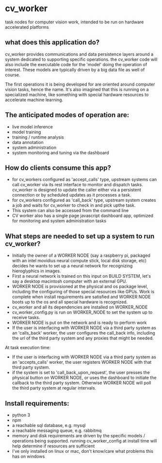 # cv_worker
task nodes for computer vision work, intended to be run on hardware accelerated platforms


## what does this application do?
cv_worker provides communications and data persistence layers around a system dedicated to supporting specific operations.  the cv_worker code will also include the executable code for the 'model' doing the operation of interest.  These models are typically driven by a big data file as well of course.  

The first operations it is being developed for are oriented around computer vision tasks, hence the name.  It's also imagined that this is running on a specialized machine, like something with special hardware resources to accelerate machine learning.


## The anticipated modes of operation are:
- live model inference
- model training
- training / runtime analysis
- data annotation
- system administration
- system monitoring and tuning via the dashboard


## How do clients consume this app?
- for cv_workers configured as 'accept_calls' type, upstream systems can call cv_worker via its rest interface to monitor and dispatch tasks.  cv_worker is designed to update the caller either via a persistent connection or by scheduled updates as it processes a task.
- for cv_workers configured as 'call_back' type, upstream system creates a job and waits for cv_worker to check in and pick upthe task.
- This system can also be accessed from the command line
- CV worker also has a single page javascript dashboard app, optimized for monitoring and system administration tasks


## What steps are needed to set up a system to run cv_worker?
- Initially the owner of a WORKER NODE (say a raspberry pi, packaged with an intel movidius neural compute stick, local disk storage, etc) decides he wants to set up a neural network for recognizing hieroglyphics in images.
- First a neural network is trained on this input on BUILD SYSTEM, let's say a desktop macintosh computer with an external GPU.
- WORKER NODE is provisioned at the physical and os package level, including the configuring of those special resources like GPUs.  Work is complete when install requirements are satisfied and WORKER NODE boots up to the os and all special hardware is recognized.
- cv_worker and all its dependencies are installed on WORKER_NODE
- cv_worker_config.py is run on WORKER_NODE to set the system up to receive tasks.
- WORKER NODE is put on the network and is ready to perform work
- If the user is interfacing with WORKER NODE via a third party system as an 'calls_back' worker, the user configures the call_back info, including the url of the third party system and any proxies that might be needed.

At task execution time:
- If the user is interfacing with WORKER NODE via a third party system as an 'accepts_calls' worker, the user registers WORKER NODE with that third party system. 
- if the system is set to 'call_back_upon_request', the user presses the physical button on WORKER NODE, or uses the dashboard to initiate the callback to the third party system.  Otherwise WORKER NODE will poll the third party system at regular intervals.


## Install requirements:
- python 3
- npm
- a reachable sql database, e.g. mysql
- a reachable messaging queue, e.g. rabbitmq
- memory and disk requirements are driven by the specific models / operations being supported.  running cv_worker_config at install time will help determine if resources are sufficient
- I've only installed on linux or mac, don't know/care what problems this has on windows
